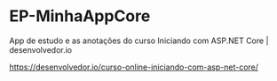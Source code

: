 # EP-MinhaAppCore

App de estudo e as anotações do curso Iniciando com ASP.NET Core | desenvolvedor.io

https://desenvolvedor.io/curso-online-iniciando-com-asp-net-core/
